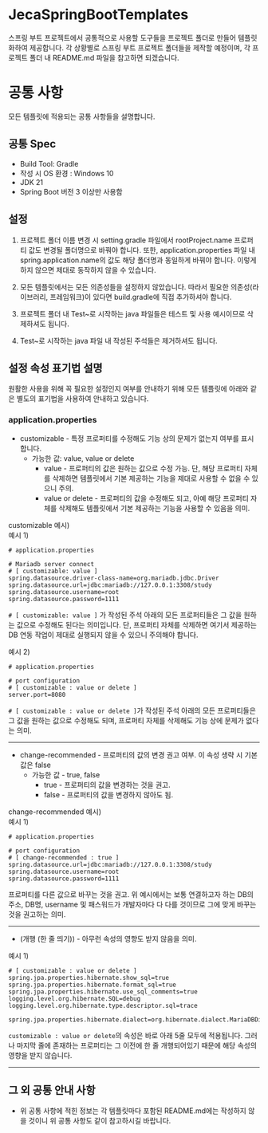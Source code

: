 # JecaSpringBootTemplates

스프링 부트 프로젝트에서 공통적으로 사용할 도구들을 프로젝트 폴더로 만들어 템플릿화하여 제공합니다. 
각 상황별로 스프링 부트 프로젝트 폴더들을 제작할 예정이며, 각 프로젝트 폴더 내 README.md 파일을 참고하면 되겠습니다. 

# 공통 사항
모든 템플릿에 적용되는 공통 사항들을 설명합니다. 

## 공통 Spec
- Build Tool: Gradle
- 작성 시 OS 환경 : Windows 10
- JDK 21
- Spring Boot 버전 3 이상만 사용함

## 설정

1. 프로젝트 폴더 이름 변경 시 setting.gradle 파일에서 rootProject.name 프로퍼티 값도 변경될 폴더명으로 바꿔야 합니다. 또한, application.properties 파일 내 spring.application.name의 값도 해당 폴더명과 동일하게 바꿔야 합니다. 이렇게 하지 않으면 제대로 동작하지 않을 수 있습니다. 

2. 모든 템플릿에서는 모든 의존성들을 설정하지 않았습니다. 따라서 필요한 의존성(라이브러리, 프레임워크)이 있다면 build.gradle에 직접 추가하셔야 합니다. 

3. 프로젝트 폴더 내 Test~로 시작하는 java 파일들은 테스트 및 사용 예시이므로 삭제하셔도 됩니다. 

4. Test~로 시작하는 java 파일 내 작성된 주석들은 제거하셔도 됩니다. 

## 설정 속성 표기법 설명
원활한 사용을 위해 꼭 필요한 설정인지 여부를 안내하기 위해 모든 템플릿에 아래와 같은 별도의 표기법을 사용하여 안내하고 있습니다. 

### application.properties
- customizable - 특정 프로퍼티를 수정해도 기능 상의 문제가 없는지 여부를 표시합니다. 
  - 가능한 값: value, value or delete
    - value - 프로퍼티의 값은 원하는 값으로 수정 가능. 단, 해당 프로퍼티 자체를 삭제하면 템플릿에서 기본 제공하는 기능을 제대로 사용할 수 없을 수 있으니 주의.
    - value or delete - 프로퍼티의 값을 수정해도 되고, 아예 해당 프로퍼티 자체를 삭제해도 템플릿에서 기본 제공하는 기능을 사용할 수 있음을 의미. 

customizable 예시)   
예시 1) 
```
# application.properties

# Mariadb server connect
# [ customizable: value ]
spring.datasource.driver-class-name=org.mariadb.jdbc.Driver
spring.datasource.url=jdbc:mariadb://127.0.0.1:3308/study
spring.datasource.username=root
spring.datasource.password=1111
```
`# [ customizable: value ]` 가 작성된 주석 아래의 모든 프로퍼티들은 그 값을 원하는 값으로 수정해도 된다는 의미입니다. 단, 프로퍼티 자체를 삭제하면 여기서 제공하는 DB 연동 작업이 제대로 실행되지 않을 수 있으니 주의해야 합니다. 

예시 2)
```
# application.properties

# port configuration
# [ customizable : value or delete ]
server.port=8080
```
`# [ customizable : value or delete ]`가 작성된 주석 아래의 모든 프로퍼티들은 그 값을 원하는 값으로 수정해도 되며, 프로퍼티 자체를 삭제해도 기능 상에 문제가 없다는 의미. 

---

- change-recommended - 프로퍼티의 값의 변경 권고 여부. 이 속성 생략 시 기본값은 false
  - 가능한 값 - true, false
    - true - 프로퍼티의 값을 변경하는 것을 권고. 
    - false - 프로퍼티의 값을 변경하지 않아도 됨. 
  
change-recommended 예시)   
예시 1)
```
# application.properties

# port configuration
# [ change-recommended : true ]
spring.datasource.url=jdbc:mariadb://127.0.0.1:3308/study
spring.datasource.username=root
spring.datasource.password=1111
```
프로퍼티를 다른 값으로 바꾸는 것을 권고. 위 예시에서는 보통 연결하고자 하는 DB의 주소, DB명, username 및 패스워드가 개발자마다 다 다를 것이므로 그에 맞게 바꾸는 것을 권고하는 의미. 

---

- (개행 (한 줄 띄기)) - 아무런 속성의 영향도 받지 않음을 의미.

예시 1)
```
# [ customizable : value or delete ]
spring.jpa.properties.hibernate.show_sql=true
spring.jpa.properties.hibernate.format_sql=true
spring.jpa.properties.hibernate.use_sql_comments=true
logging.level.org.hibernate.SQL=debug
logging.level.org.hibernate.type.descriptor.sql=trace

spring.jpa.properties.hibernate.dialect=org.hibernate.dialect.MariaDBDialect
```
`customizable : value or delete`의 속성은 바로 아래 5줄 모두에 적용됩니다. 그러나 마지막 줄에 존재하는 프로퍼티는 그 이전에 한 줄 개행되어있기 때문에 해당 속성의 영향을 받지 않습니다. 

---

## 그 외 공통 안내 사항
- 위 공통 사항에 적힌 정보는 각 템플릿마다 포함된 README.md에는 작성하지 않을 것이니 위 공통 사항도 같이 참고하시길 바랍니다. 
